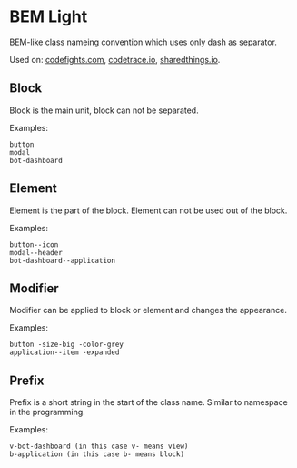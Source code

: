 # BEM Light

BEM-like class nameing convention which uses only dash as separator.

Used on: [codefights.com](codefights.com), [codetrace.io](codetrace.io), [sharedthings.io](sharedthings.io).

## Block

Block is the main unit, block can not be separated.

Examples:

	button
	modal
	bot-dashboard

## Element

Element is the part of the block. Element can not be used out of the block.

Examples:

	button--icon
	modal--header
	bot-dashboard--application

## Modifier

Modifier can be applied to block or element and changes the appearance.

Examples:

	button -size-big -color-grey
	application--item -expanded

## Prefix

Prefix is a short string in the start of the class name. Similar to namespace in the programming.

Examples:

	v-bot-dashboard (in this case v- means view)
	b-application (in this case b- means block)
